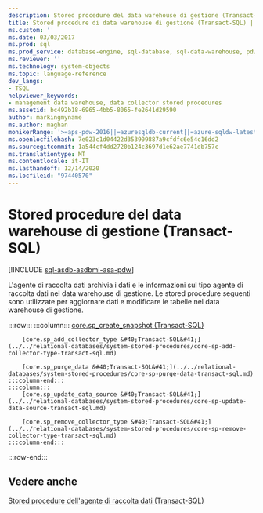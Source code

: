 ```yaml
---
description: Stored procedure del data warehouse di gestione (Transact-SQL)
title: Stored procedure di data warehouse di gestione (Transact-SQL) | Microsoft Docs
ms.custom: ''
ms.date: 03/03/2017
ms.prod: sql
ms.prod_service: database-engine, sql-database, sql-data-warehouse, pdw
ms.reviewer: ''
ms.technology: system-objects
ms.topic: language-reference
dev_langs:
- TSQL
helpviewer_keywords:
- management data warehouse, data collector stored procedures
ms.assetid: bc492b18-6965-4bb5-8065-fe2641d29590
author: markingmyname
ms.author: maghan
monikerRange: '>=aps-pdw-2016||=azuresqldb-current||=azure-sqldw-latest||>=sql-server-2016||>=sql-server-linux-2017||=azuresqldb-mi-current'
ms.openlocfilehash: 7e023c1d04422d353909887a9cfdfc6e54c16dd2
ms.sourcegitcommit: 1a544cf4dd2720b124c3697d1e62ae7741db757c
ms.translationtype: MT
ms.contentlocale: it-IT
ms.lasthandoff: 12/14/2020
ms.locfileid: "97440570"
---
```

# <a name="management-data-warehouse-stored-procedures-transact-sql"></a>Stored procedure del data warehouse di gestione (Transact-SQL)
[!INCLUDE [sql-asdb-asdbmi-asa-pdw](../../includes/applies-to-version/sql-asdb-asdbmi-asa-pdw.md)]

  L'agente di raccolta dati archivia i dati e le informazioni sul tipo agente di raccolta dati nel data warehouse di gestione. Le stored procedure seguenti sono utilizzate per aggiornare dati e modificare le tabelle nel data warehouse di gestione.  

:::row:::
    :::column:::
        [core.sp_create_snapshot &#40;Transact-SQL&#41;](../../relational-databases/system-stored-procedures/core-sp-create-snapshot-transact-sql.md)

        [core.sp_add_collector_type &#40;Transact-SQL&#41;](../../relational-databases/system-stored-procedures/core-sp-add-collector-type-transact-sql.md)

        [core.sp_purge_data &#40;Transact-SQL&#41;](../../relational-databases/system-stored-procedures/core-sp-purge-data-transact-sql.md)
    :::column-end:::
    :::column:::
        [core.sp_update_data_source &#40;Transact-SQL&#41;](../../relational-databases/system-stored-procedures/core-sp-update-data-source-transact-sql.md)

        [core.sp_remove_collector_type &#40;Transact-SQL&#41;](../../relational-databases/system-stored-procedures/core-sp-remove-collector-type-transact-sql.md)
    :::column-end:::
:::row-end:::

## <a name="see-also"></a>Vedere anche  
 [Stored procedure dell'agente di raccolta dati &#40;Transact-SQL&#41;](../../relational-databases/system-stored-procedures/data-collector-stored-procedures-transact-sql.md)  
  
  
